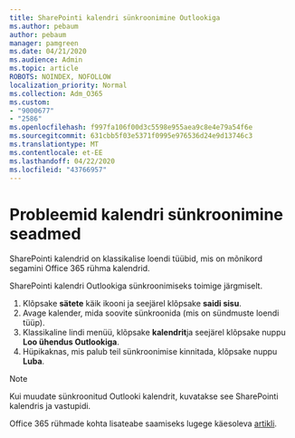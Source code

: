 ```yaml
---
title: SharePointi kalendri sünkroonimine Outlookiga
ms.author: pebaum
author: pebaum
manager: pamgreen
ms.date: 04/21/2020
ms.audience: Admin
ms.topic: article
ROBOTS: NOINDEX, NOFOLLOW
localization_priority: Normal
ms.collection: Adm_O365
ms.custom:
- "9000677"
- "2586"
ms.openlocfilehash: f997fa106f00d3c5598e955aea9c8e4e79a54f6e
ms.sourcegitcommit: 631cbb5f03e5371f0995e976536d24e9d13746c3
ms.translationtype: MT
ms.contentlocale: et-EE
ms.lasthandoff: 04/22/2020
ms.locfileid: "43766957"
---
```

# <a name="issues-synchronizing-your-calendar-to-devices"></a>Probleemid kalendri sünkroonimine seadmed

SharePointi kalendrid on klassikalise loendi tüübid, mis on mõnikord segamini Office 365 rühma kalendrid.

SharePointi kalendri Outlookiga sünkroonimiseks toimige järgmiselt.

1. Klõpsake **sätete** käik ikooni ja seejärel klõpsake **saidi sisu**.
2. Avage kalender, mida soovite sünkroonida (mis on sündmuste loendi tüüp).
3. Klassikaline lindi menüü, klõpsake **kalendrit**ja seejärel klõpsake nuppu **Loo ühendus Outlookiga**.
4. Hüpikaknas, mis palub teil sünkroonimise kinnitada, klõpsake nuppu **Luba**.

>[!Note]
> Kui muudate sünkroonitud Outlooki kalendrit, kuvatakse see SharePointi kalendris ja vastupidi.

Office 365 rühmade kohta lisateabe saamiseks lugege käesoleva [artikli](https://support.office.com/article/Learn-about-Office-365-groups-b565caa1-5c40-40ef-9915-60fdb2d97fa2).
